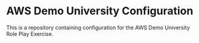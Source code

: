 # AWS Demo University Configuration

This is a repository containing configuration for the AWS Demo University Role Play Exercise.
